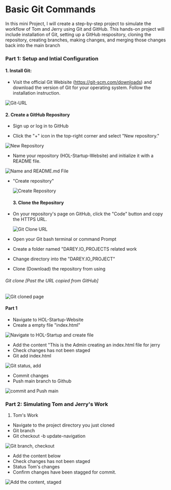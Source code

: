 # Basic Git Commands

In this mini Project, I will create a step-by-step project to simulate the workflow of Tom and Jerry using Git and GitHub. This hands-on project will include installation of Git, setting up a GitHub respository, cloning the repository, creating branches, making changes, and merging those changes back into the main branch

### Part 1: Setup and Intial Configuration

#### 1. Install Git:
- Visit the official Git Webisite (https://git-scm.com/downloads) and download the version of Git for your operating system. Follow the installation instruction.

![Git-URL](./Img/git_%20web.png)

#### 2. Create a GitHub Repository

- Sign up or log in to GitHub
   
- Click the "+" icon in the top-right corner and select "New repository."

![New Repository](./Img/New_Repos.png)

- Name your repository (HOL-Startup-Website) and initialize it with a README file.
  
![Name and README.md File](./Img/Repos_Name.png)
- "Create repository"
  
  ![Create Repository](./Img/Create_%20repos.png)

  #### 3. Clone the Repository

- On your repository's page on GitHub, click the "Code" button and copy the HTTPS URL.
  
  ![Git Clone URL](./Img/Git%20clone.png)


- Open your Git bash terminal or command Prompt
  
- Create a folder named "DAREY.IO_PROJECTS related work

- Change directory into the "DAREY.IO_PROJECT"
  
- Clone (Download) the repository from using 

###### Git clone [Past the URL copied from GitHub]

![Git cloned page](./Img/github_cloned.png)

#### Part 1

- Navigate to HOL-Startup-Website
- Create a empty file "index.html"

![Navigate to HOL-Startup and create file](./Img/Navigate_create_file.png)


- Add the content "This is the Admin creating an index.html file for jerry
- Check changes has not been staged
- Git add index.html

![Git status, add](./Img/git_add.png)

- Commit changes 
- Push main branch to Github
  
![commit and Push main](./Img/Git_commit_push.png)

### Part 2: Simulating Tom and Jerry's Work

1. Tom's Work
- Navigate to the project directory you just cloned
- Git branch
- Git checkout -b update-navigation 

![Git branch, checkout](./Img/new_branch.png)

- Add the content below
- Check changes has not been staged
- Status Tom's changes
- Confirm changes have been stagged for commit.

![Add the content, staged](./Img/git_add_content_stages.png)



